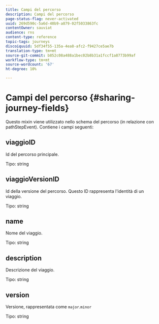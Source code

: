 ```yaml
---
title: Campi del percorso
description: Campi del percorso
page-status-flag: never-activated
uuid: 269d590c-5a6d-40b9-a879-02f5033863fc
contentOwner: sauviat
audience: rns
content-type: reference
topic-tags: journeys
discoiquuid: 5df34f55-135a-4ea8-afc2-f9427ce5ae7b
translation-type: tm+mt
source-git-commit: b852c08a488a1bec02b8b31a1fccf1a8773b99af
workflow-type: tm+mt
source-wordcount: '67'
ht-degree: 10%

---
```



# Campi del percorso {#sharing-journey-fields}

Questo mixin viene utilizzato nello schema del percorso (in relazione con pathStepEvent). Contiene i campi seguenti:

## viaggioID

Id del percorso principale.

Tipo: string

## viaggioVersionID

Id della versione del percorso. Questo ID rappresenta l&#39;identità di un viaggio.

Tipo: string

## name

Nome del viaggio.

Tipo: string

## description

Descrizione del viaggio.

Tipo: string

## version

Versione, rappresentata come `major`.`minor`

Tipo: string